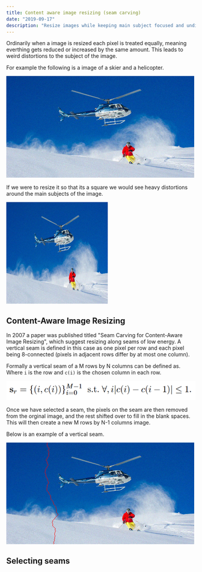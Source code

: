 ```yaml
---
title: Content aware image resizing (seam carving)
date: "2019-09-17"
description: "Resize images while keeping main subject focused and undistorted"
---
```


Ordinarily when a image is resized each pixel is treated equally, meaning everthing gets
reduced or increased by the same amount. This leads to weird distortions to the subject of
the image.

For example the following is a image of a skier and a helicopter.

![snow original](./snow.png)

If we were to resize it so that its a square we would see heavy distortions around the main 
subjects of the image.

![snow bad](./snow-bad.png)

## Content-Aware Image Resizing

In 2007 a paper was published titled "Seam Carving for Content-Aware Image Resizing", which suggest
resizing along seams of low energy. A vertical seam is defined in this case as one pixel per row and 
each pixel being 8-connected (pixels in adjacent rows differ by at most one column).

Formally a vertical seam of a M rows by N columns can be defined as. Where ``i`` is the row and ``c(i)``
is the chosen column in each row.

![seam def](./seam-def.png)

Once we have selected a seam, the pixels on the seam are then removed from the orginal image, and the rest
shifted over to fill in the blank spaces. This will then create a new M rows by N-1 columns image.

Below is an example of a vertical seam.

![snow seam](./snow_seam.png)

## Selecting seams

